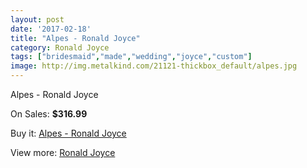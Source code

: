 ```yaml
---
layout: post
date: '2017-02-18'
title: "Alpes - Ronald Joyce"
category: Ronald Joyce
tags: ["bridesmaid","made","wedding","joyce","custom"]
image: http://img.metalkind.com/21121-thickbox_default/alpes.jpg
---
```

Alpes - Ronald Joyce

On Sales: **$316.99**
<a href="https://www.metalkind.com/en/ronald-joyce/9246-alpes.html"><amp-img layout="responsive" width="600" height="600" src="//img.metalkind.com/21121-thickbox_default/alpes.jpg" alt="Alpes - Ronald Joyce 0" /></a>

Buy it: [Alpes - Ronald Joyce](https://www.metalkind.com/en/ronald-joyce/9246-alpes.html "Alpes - Ronald Joyce")

View more: [Ronald Joyce](https://www.metalkind.com/en/110-ronald-joyce "Ronald Joyce")